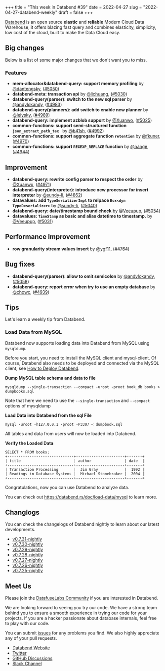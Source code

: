 +++
title = "This week in Databend #39"
date = 2022-04-27
slug = "2022-04-27-databend-weekly"
draft = false
+++

[Databend](https://github.com/datafuselabs/databend) is an open source **elastic** and **reliable** Modern Cloud Data Warehouse, it offers blazing fast query and combines elasticity, simplicity, low cost of the cloud, built to make the Data Cloud easy.

## Big changes

Below is a list of some major changes that we don't want you to miss.

### Features

- **mem-allocator&databend-query: support memory profiling** by [@dantengsky](https://github.com/dantengsky), ([#5050](https://github.com/datafuselabs/databend/pull/5050))
- **databend-meta: transaction api** by [@lichuang](https://github.com/lichuang), ([#5030](https://github.com/datafuselabs/databend/pull/5030))
- **databend-query(parser):  switch to the new sql parser** by [@andylokandy](https://github.com/andylokandy), ([#4983](https://github.com/datafuselabs/databend/pull/4983))
- **databend-query(planners): add switch to enable new planner** by [@leiysky](https://github.com/leiysky), ([#4989](https://github.com/datafuselabs/databend/pull/4989))
- **databend-query: implement azblob support** by [@Xuanwo](https://github.com/Xuanwo), ([#5025](https://github.com/datafuselabs/databend/pull/5025))
- **common-functions: support semi-structured function `json_extract_path_tex `** by [@b41sh](https://github.com/b41sh), ([#4992](https://github.com/datafuselabs/databend/pull/4992))
- **common-functions: support aggregate function `retention`** by [@fkuner](https://github.com/fkuner), ([#4970](https://github.com/datafuselabs/databend/pull/4970))
- **common-functions: support `REGEXP_REPLACE` function** by [@nange](https://github.com/nange), ([#4944](https://github.com/datafuselabs/databend/pull/4944))


## Improvement

- **databend-query: rewrite config parser to respect the order** by [@Xuanwo](https://github.com/Xuanwo), ([#4971](https://github.com/datafuselabs/databend/pull/4971))
- **databend-query(interpreter): introduce new processor for insert interpreter** by [@sundy-li](https://github.com/sundy-li), ([#4862](https://github.com/datafuselabs/databend/pull/4862))
- **datavalues: add `TypeSerializerImpl` to relpace `Box<dyn TypeDeserializer>`** by [@sundy-li](https://github.com/sundy-li), ([#5040](https://github.com/datafuselabs/databend/pull/5040))
- **databend-query: date/timestamp bound check** by [@Veeupup](https://github.com/Veeupup), ([#5054](https://github.com/datafuselabs/databend/pull/5054))
- **datavalues: `TimeStamp` as basic and alias datetime to timestamp.** by [@Veeupup](https://github.com/Veeupup), ([#5031](https://github.com/datafuselabs/databend/pull/5031))

## Performance Improvement

- **row granularity stream values insert** by [@ygf11](https://github.com/ygf11), ([#4764](https://github.com/datafuselabs/databend/pull/4764))

## Bug fixes

- **databend-query(parser):  allow to omit semicolon** by [@andylokandy](https://github.com/andylokandy), ([#5058](https://github.com/datafuselabs/databend/pull/5058))
- **databend-query: report error when try to use an empty database** by [@chowc](https://github.com/chowc), ([#4939](https://github.com/datafuselabs/databend/pull/4939))

## Tips

Let's learn a weekly tip from Databend.

### Load Data from MySQL

Databend now supports loading data into Databend from MySQL using `mysqldump`.

Before you start, you need to install the MySQL client and mysql-client. Of course, Databend also needs to be deployed and connected via the MySQL client, see [How to Deploy Databend](https://databend.rs/doc/deploy).

**Dump MySQL table schema and data to file**

```shell
mysqldump --single-transaction --compact -uroot -proot book_db books > dumpbooks.sql
```

Note that here we need to use the `--single-transaction` and `--compact` options of mysqldump

**Load Data into Databend from the sql File**

```shell
mysql -uroot -h127.0.0.1 -proot -P3307 < dumpbook.sql
```

All tables and data from users will now be loaded into Databend.

**Verify the Loaded Data**

```shell
SELECT * FROM books;
+------------------------------+----------------------+-------+
| title                        | author               | date  |
+------------------------------+----------------------+-------+
| Transaction Processing       |  Jim Gray            |  1992 |
| Readings in Database Systems |  Michael Stonebraker |  2004 |
+------------------------------+----------------------+-------+
```

Congratulations, now you can use Databend to analyze data.

You can check out <https://databend.rs/doc/load-data/mysql> to learn more.

## Changlogs

You can check the changelogs of Databend nightly to learn about our latest developments.

- [v0.7.31-nightly](https://github.com/datafuselabs/databend/releases/tag/v0.7.31-nightly)
- [v0.7.30-nightly](https://github.com/datafuselabs/databend/releases/tag/v0.7.30-nightly)
- [v0.7.29-nightly](https://github.com/datafuselabs/databend/releases/tag/v0.7.29-nightly)
- [v0.7.28-nightly](https://github.com/datafuselabs/databend/releases/tag/v0.7.28-nightly)
- [v0.7.27-nightly](https://github.com/datafuselabs/databend/releases/tag/v0.7.27-nightly)
- [v0.7.26-nightly](https://github.com/datafuselabs/databend/releases/tag/v0.7.26-nightly)
- [v0.7.25-nightly](https://github.com/datafuselabs/databend/releases/tag/v0.7.25-nightly)

## Meet Us

Please join the [DatafuseLabs Community](https://github.com/datafuselabs/) if you are interested in Databend.

We are looking forward to seeing you try our code. We have a strong team behind you to ensure a smooth experience in trying our code for your projects.
If you are a hacker passionate about database internals, feel free to play with our code.

You can submit [issues](https://github.com/datafuselabs/databend/issues) for any problems you find. We also highly appreciate any of your pull requests.

- [Databend Website](https://databend.rs)
- [Twitter](https://twitter.com/Datafuse_Labs)
- [GitHub Discussions](https://github.com/datafuselabs/databend/discussions)
- [Slack Channel](https://datafusecloud.slack.com/join/shared_invite/zt-nojrc9up-50IRla1Y1h56rqwCTkkDJA)
